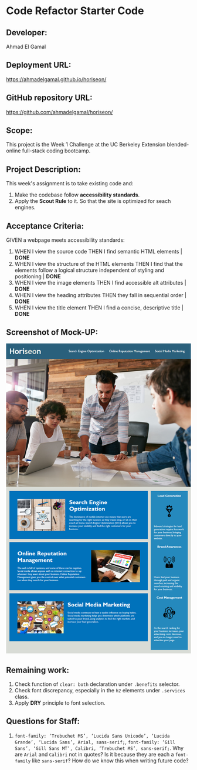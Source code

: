 # Code Refactor Starter Code

## Developer:
Ahmad El Gamal

## Deployment URL:
https://ahmadelgamal.github.io/horiseon/

## GitHub repository URL:
https://github.com/ahmadelgamal/horiseon/

## Scope:
This project is the Week 1 Challenge at the UC Berkeley Extension blended-online full-stack coding bootcamp.

## Project Description:
This week's assignment is to take existing code and:
1. Make the codebase follow **accessibility standards**.
2. Apply the **Scout Rule** to it.
So that the site is optimized for seach engines.

## Acceptance Criteria:
GIVEN a webpage meets accessibility standards:
1. WHEN I view the source code
   THEN I find semantic HTML elements | **DONE**
2. WHEN I view the structure of the HTML elements
   THEN I find that the elements follow a logical structure independent of styling and positioning | **DONE**
3. WHEN I view the image elements
   THEN I find accessible alt attributes | **DONE**
4. WHEN I view the heading attributes
   THEN they fall in sequential order | **DONE**
5. WHEN I view the title element
   THEN I find a concise, descriptive title | **DONE**

## Screenshot of Mock-UP:
![Screenshot of Mock-Up](./assets/images/01-html-css-git-homework-demo.png)

## Remaining work:
1. Check function of `clear: both` declaration under `.benefits` selector.
1. Check font discrepancy, especially in the `h2` elements under `.services` class.
1. Apply **DRY** principle to font selection.

## Questions for Staff:
1. `font-family: ‘Trebuchet MS’, ‘Lucida Sans Unicode’, ‘Lucida Grande’, ‘Lucida Sans’, Arial, sans-serif;`, `font-family: ‘Gill Sans’, ‘Gill Sans MT’, Calibri, ‘Trebuchet MS’, sans-serif;`. Why are `Arial` and `Calibri` not in quotes? Is it because they are each a `font-family` like `sans-serif`? How do we know this when writing future code?